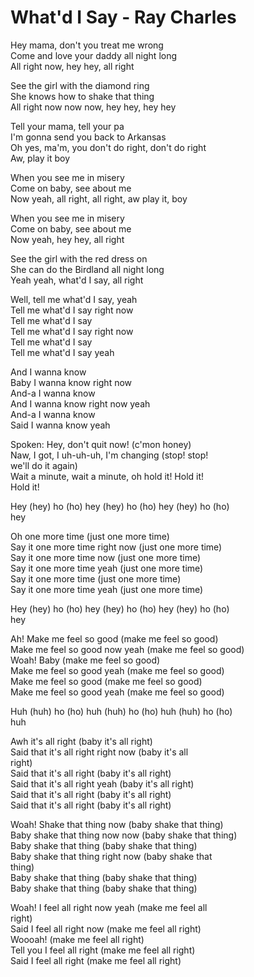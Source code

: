 # What'd I Say - Ray Charles

Hey mama, don't you treat me wrong\
Come and love your daddy all night long\
All right now, hey hey, all right

See the girl with the diamond ring\
She knows how to shake that thing\
All right now now now, hey hey, hey hey

Tell your mama, tell your pa\
I'm gonna send you back to Arkansas\
Oh yes, ma'm, you don't do right, don't do right\
Aw, play it boy

When you see me in misery\
Come on baby, see about me\
Now yeah, all right, all right, aw play it, boy

When you see me in misery\
Come on baby, see about me\
Now yeah, hey hey, all right

See the girl with the red dress on\
She can do the Birdland all night long\
Yeah yeah, what'd I say, all right

Well, tell me what'd I say, yeah\
Tell me what'd I say right now\
Tell me what'd I say\
Tell me what'd I say right now\
Tell me what'd I say\
Tell me what'd I say yeah

And I wanna know\
Baby I wanna know right now\
And-a I wanna know\
And I wanna know right now yeah\
And-a I wanna know\
Said I wanna know yeah

Spoken: Hey, don't quit now! (c'mon honey)\
Naw, I got, I uh-uh-uh, I'm changing (stop! stop!\
we'll do it again)\
Wait a minute, wait a minute, oh hold it! Hold it!\
Hold it!

Hey (hey) ho (ho) hey (hey) ho (ho) hey (hey) ho (ho)\
hey

Oh one more time (just one more time)\
Say it one more time right now (just one more time)\
Say it one more time now (just one more time)\
Say it one more time yeah (just one more time)\
Say it one more time (just one more time)\
Say it one more time yeah (just one more time)

Hey (hey) ho (ho) hey (hey) ho (ho) hey (hey) ho (ho)\
hey

Ah! Make me feel so good (make me feel so good)\
Make me feel so good now yeah (make me feel so good)\
Woah! Baby (make me feel so good)\
Make me feel so good yeah (make me feel so good)\
Make me feel so good (make me feel so good)\
Make me feel so good yeah (make me feel so good)

Huh (huh) ho (ho) huh (huh) ho (ho) huh (huh) ho (ho)\
huh

Awh it's all right (baby it's all right)\
Said that it's all right right now (baby it's all\
right)\
Said that it's all right (baby it's all right)\
Said that it's all right yeah (baby it's all right)\
Said that it's all right (baby it's all right)\
Said that it's all right (baby it's all right)

Woah! Shake that thing now (baby shake that thing)\
Baby shake that thing now now (baby shake that thing)\
Baby shake that thing (baby shake that thing)\
Baby shake that thing right now (baby shake that\
thing)\
Baby shake that thing (baby shake that thing)\
Baby shake that thing (baby shake that thing)

Woah! I feel all right now yeah (make me feel all\
right)\
Said I feel all right now (make me feel all right)\
Woooah! (make me feel all right)\
Tell you I feel all right (make me feel all right)\
Said I feel all right (make me feel all right)